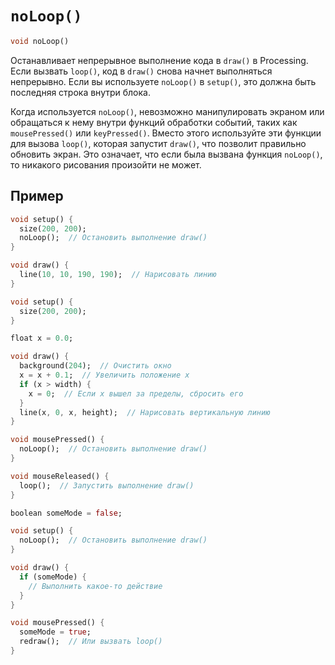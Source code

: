 # `noLoop()`

```dart
void noLoop()
```

Останавливает непрерывное выполнение кода в `draw()` в Processing.
Если вызвать `loop()`, код в `draw()` снова начнет выполняться непрерывно. Если вы используете `noLoop()` в `setup()`, это должна быть последняя строка внутри блока.

Когда используется `noLoop()`, невозможно манипулировать экраном или обращаться к нему внутри функций обработки событий, таких как `mousePressed()` или `keyPressed()`. Вместо этого используйте эти функции для вызова `loop()`, которая запустит `draw()`, что позволит правильно обновить экран. Это означает, что если была вызвана функция `noLoop()`, то никакого рисования произойти не может.

## Пример

```dart
void setup() {
  size(200, 200);
  noLoop();  // Остановить выполнение draw()
}

void draw() {
  line(10, 10, 190, 190);  // Нарисовать линию
}
```

```dart
void setup() {
  size(200, 200);
}

float x = 0.0;

void draw() {
  background(204);  // Очистить окно
  x = x + 0.1;  // Увеличить положение x
  if (x > width) {
    x = 0;  // Если x вышел за пределы, сбросить его
  }
  line(x, 0, x, height);  // Нарисовать вертикальную линию
}

void mousePressed() {
  noLoop();  // Остановить выполнение draw()
}

void mouseReleased() {
  loop();  // Запустить выполнение draw()
}
```

```dart
boolean someMode = false;

void setup() {
  noLoop();  // Остановить выполнение draw()
}

void draw() {
  if (someMode) {
    // Выполнить какое-то действие
  }
}

void mousePressed() {
  someMode = true;
  redraw();  // Или вызвать loop()
}
```
